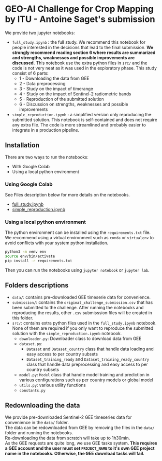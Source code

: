 # GEO-AI Challenge for Crop Mapping by ITU - Antoine Saget's submission

We provide two jupyter notebooks:
- `full_study.ipynb` : the full study. We recommend this notebook for people interested in the decisions that lead to the final submission. **We strongly recommend reading section 6 where results are summarized and strengths, weaknesses and possible improvements are discussed.** This notebook use the extra python files in `src/` and the code is not very neat as it was used in the exploratory phase. This study consist of 6 parts:
    - 1 - Downloading the data from GEE
    - 2 - Data preprocessing
    - 3 - Study on the impact of timerange
    - 4 - Study on the impact of Sentinel-2 radiometric bands
    - 5 - Reproduction of the submitted solution
    - 6 - Discussion on strengths, weaknesses and possible improvements
- `simple_reproduction.ipynb` : a simplified version only reproducing the submitted solution. This notebook is self-contained and does not require any extra file. The code is more streamlined and probably easier to integrate in a production pipeline.

## Installation

There are two ways to run the notebooks:
- With Google Colab
- Using a local python environment

### Using Google Colab

See Files description below for more details on the notebooks.
- [full_study.ipynb](https://colab.research.google.com/drive/1VNLHFsI4rpmS75hzLY9INsr7lHKNs-wB?usp=sharing)
- [simple_reproduction.ipynb](https://colab.research.google.com/drive/1aMbBlbrlwZMYgKggQ2BYovC9_6kvB-kR?usp=sharing)

### Using a local python environment

The python environment can be installed using the `requirements.txt` file. 
We recommend using a virtual environment such as `conda` or `virtualenv` to avoid conflicts with your system python installation.

```bash
python3 -m venv env 
source env/bin/activate
pip install -r requirements.txt
```

Then you can run the notebooks using `jupyter notebook` or `jupyter lab`.

## Folders descriptions

- `data/`: contains pre-downloaded GEE timeserie data for convenience.
- `submission/`: contains the `original_challenge_submission.csv` that has been submitted to the challenge. After running the notebooks and reproducing the results, other `.csv` submisssion files will be created in this folder.
- `src/`: contains extra python files used in the `full_study.ipynb` notebook. None of them are required if you only want to reproduce the submitted solution with the `simple_reproduction.ipynb` notebook.
    - `downloader.py`: Downloader class to download data from GEE
    - `dataset.py`: 
        - `Dataset` and `Dataset_country` class that handle data loading and easy access to per country subsets
        - `Dataset_training_ready` and `Dataset_training_ready_country` class that handle data preprocessing and easy access to per country subsets
    - `model.py`: `Model` class that handle model training and prediction in various configurations such as per country models or global model
    - `utils.py`: various utility functions 
    - `constants.py`

## Redownloading the data

We provide pre-downloaded Sentinel-2 GEE timeseries data for convenience in the `data/` folder.  
The data can be redownloaded from GEE by removing the files in the `data/` folder and running the notebooks.  
Re-downloading the data from scratch will take up to 1h30min.  
As the GEE requests are quite long, we use GEE tasks system. **This requires a GEE account and the user must set `PROJECT_NAME` to it's own GEE project name in the notebooks. Otherwise, the GEE download tasks will fail.**
